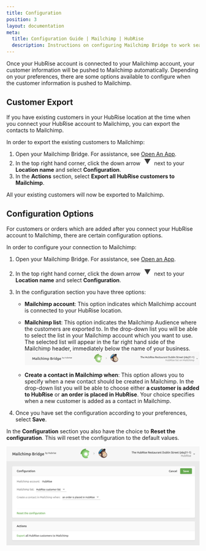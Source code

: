 ```yaml
---
title: Configuration
position: 3
layout: documentation
meta:
  title: Configuration Guide | Mailchimp | HubRise
  description: Instructions on configuring Mailchimp Bridge to work seamlessly with Mailchimp and your EPOS or other apps connected to HubRise. Configuration is simple.
---
```


Once your HubRise account is connected to your Mailchimp account, your customer information will be pushed to Mailchimp automatically. Depending on your preferences, there are some options available to configure when the customer information is pushed to Mailchimp.

## Customer Export

If you have existing customers in your HubRise location at the time when you connect your HubRise account to Mailchimp, you can export the contacts to Mailchimp.

In order to export the existing customers to Mailchimp:

1. Open your Mailchimp Bridge. For assistance, see [Open An App](/docs/connections/#open-an-app).
1. In the top right hand corner, click the down arrow <InlineImage width="28" height="21">![Down arrow icon](../images/009-arrow.jpg)</InlineImage> next to your **Location name** and select **Configuration**.
1. In the **Actions** section, select **Export all HubRise customers to Mailchimp**.

All your existing customers will now be exported to Mailchimp.

## Configuration Options

For customers or orders which are added after you connect your HubRise account to Mailchimp, there are certain configuration options.

In order to configure your connection to Mailchimp:

1. Open your Mailchimp Bridge. For assistance, see [Open an App](/docs/connections/#open-an-app).

1. In the top right hand corner, click the down arrow <InlineImage width="28" height="21">![Down arrow icon](../images/009-arrow.jpg)</InlineImage> next to your **Location name** and select **Configuration**.

1. In the configuration section you have three options:

   - **Mailchimp account**: This option indicates which Mailchimp account is connected to your HubRise location.

   - **Mailchimp list**: This option indicates the Mailchimp Audience where the customers are exported to. In the drop-down list you will be able to select the list in your Mailchimp account which you want to use. The selected list will appear in the far right hand side of the Mailchimp header, immediately below the name of your business.
     ![Mailchimp Bridge Configuration](../images/004-2x-connected-mailchimp-list.png)

   - **Create a contact in Mailchimp when**: This option allows you to specify when a new contact should be created in Mailchimp. In the drop-down list you will be able to choose either **a customer is added to HubRise** or **an order is placed in HubRise**. Your choice specifies when a new customer is added as a contact in Mailchimp.

1. Once you have set the configuration according to your preferences, select **Save**.

In the **Configuration** section you also have the choice to **Reset the configuration**. This will reset the configuration to the default values.

![Mailchimp Bridge Configuration](../images/010-en-2x-mailchimp-configuration.png)
